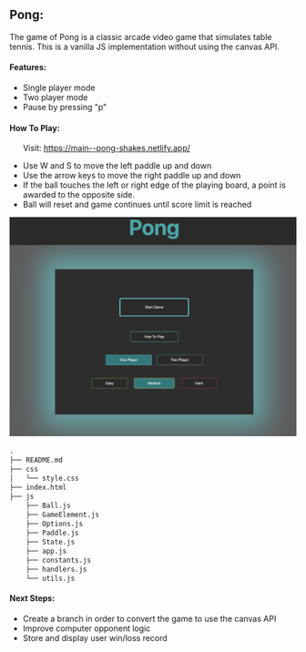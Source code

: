 
## Pong:
The game of Pong is a classic arcade video game that simulates table tennis. This is a vanilla JS implementation without using the canvas API.


#### Features:

* Single player mode 
* Two player mode
* Pause by pressing "p"

#### How To Play:

&nbsp;&nbsp;&nbsp;&nbsp;&nbsp;&nbsp;Visit: https://main--pong-shakes.netlify.app/

* Use W and S to move the left paddle up and down
* Use the arrow keys to move the right paddle up and down
* If the ball touches the left or right edge of the playing board,
a point is awarded to the opposite side.
* Ball will reset and game continues until score limit is reached

![Pong Start Screen](./assets/main-menu.png)

```
.
├── README.md
├── css
│   └── style.css
├── index.html
├── js
    ├── Ball.js
    ├── GameElement.js
    ├── Options.js
    ├── Paddle.js
    ├── State.js
    ├── app.js
    ├── constants.js
    ├── handlers.js
    └── utils.js
```

#### Next Steps:

* Create a branch in order to convert the game to use the canvas API
* Improve computer opponent logic
* Store and display user win/loss record 
